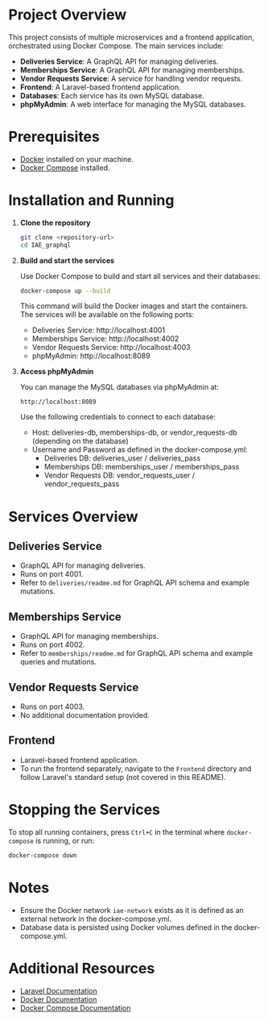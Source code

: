 # Project Overview

This project consists of multiple microservices and a frontend application, orchestrated using Docker Compose. The main services include:

- **Deliveries Service**: A GraphQL API for managing deliveries.
- **Memberships Service**: A GraphQL API for managing memberships.
- **Vendor Requests Service**: A service for handling vendor requests.
- **Frontend**: A Laravel-based frontend application.
- **Databases**: Each service has its own MySQL database.
- **phpMyAdmin**: A web interface for managing the MySQL databases.

# Prerequisites

- [Docker](https://docs.docker.com/get-docker/) installed on your machine.
- [Docker Compose](https://docs.docker.com/compose/install/) installed.

# Installation and Running

1. **Clone the repository**

   ```bash
   git clone <repository-url>
   cd IAE_graphql
   ```

2. **Build and start the services**

   Use Docker Compose to build and start all services and their databases:

   ```bash
   docker-compose up --build
   ```

   This command will build the Docker images and start the containers. The services will be available on the following ports:

   - Deliveries Service: http://localhost:4001
   - Memberships Service: http://localhost:4002
   - Vendor Requests Service: http://localhost:4003
   - phpMyAdmin: http://localhost:8089

3. **Access phpMyAdmin**

   You can manage the MySQL databases via phpMyAdmin at:

   ```
   http://localhost:8089
   ```

   Use the following credentials to connect to each database:

   - Host: deliveries-db, memberships-db, or vendor_requests-db (depending on the database)
   - Username and Password as defined in the docker-compose.yml:
     - Deliveries DB: deliveries_user / deliveries_pass
     - Memberships DB: memberships_user / memberships_pass
     - Vendor Requests DB: vendor_requests_user / vendor_requests_pass

# Services Overview

## Deliveries Service

- GraphQL API for managing deliveries.
- Runs on port 4001.
- Refer to `deliveries/readme.md` for GraphQL API schema and example mutations.

## Memberships Service

- GraphQL API for managing memberships.
- Runs on port 4002.
- Refer to `memberships/readme.md` for GraphQL API schema and example queries and mutations.

## Vendor Requests Service

- Runs on port 4003.
- No additional documentation provided.

## Frontend

- Laravel-based frontend application.
- To run the frontend separately, navigate to the `Frontend` directory and follow Laravel's standard setup (not covered in this README).

# Stopping the Services

To stop all running containers, press `Ctrl+C` in the terminal where `docker-compose` is running, or run:

```bash
docker-compose down
```

# Notes

- Ensure the Docker network `iae-network` exists as it is defined as an external network in the docker-compose.yml.
- Database data is persisted using Docker volumes defined in the docker-compose.yml.

# Additional Resources

- [Laravel Documentation](https://laravel.com/docs)
- [Docker Documentation](https://docs.docker.com)
- [Docker Compose Documentation](https://docs.docker.com/compose/)
